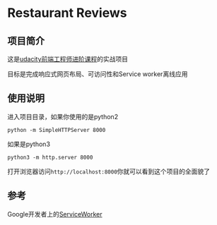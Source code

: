 # Restaurant Reviews

## 项目简介
这是[udacity前端工程师进阶课程](https://cn.udacity.com/fend)的实战项目

目标是完成响应式网页布局、可访问性和Service worker离线应用
## 使用说明
进入项目目录，如果你使用的是python2
```
python -m SimpleHTTPServer 8000
```
如果是python3
```
python3 -m http.server 8000
```
打开浏览器访问`http://localhost:8000`你就可以看到这个项目的全面貌了

## 参考
Google开发者上的[ServiceWorker](https://developers.google.com/web/fundamentals/primers/service-workers/)


